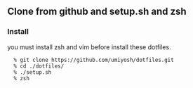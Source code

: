 ## Clone from github and setup.sh and zsh

### Install

you must install zsh and vim before install these dotfiles.

~~~
  % git clone https://github.com/umiyosh/dotfiles.git
  % cd ./dotfiles/
  % ./setup.sh
  % zsh
~~~
